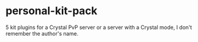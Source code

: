 # personal-kit-pack
5 kit plugins for a Crystal PvP server or a server with a Crystal mode, I don't remember the author's name.
